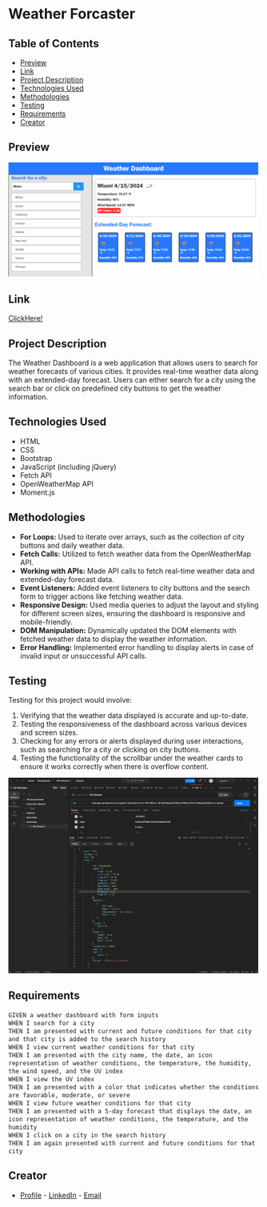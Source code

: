 # Weather Forcaster

## Table of Contents

- [Preview](#preview)
- [Link](#link)
- [Project Description](#project-description)
- [Technologies Used](#technologies-used)
- [Methodologies](#methodologies)
- [Testing](#testing)
- [Requirements](#requirements)
- [Creator](#creator)

## Preview

<img width="500" alt="Tag" src="https://github.com/NateJonesIII/City-Forecast/blob/main/assets/img/miami.PNG">

## Link

[ClickHere!](https://natejonesiii.github.io/City-Forecast/)

## Project Description

The Weather Dashboard is a web application that allows users to search for weather forecasts of various cities. It provides real-time weather data along with an extended-day forecast. Users can either search for a city using the search bar or click on predefined city buttons to get the weather information.

## Technologies Used

- HTML
- CSS
- Bootstrap
- JavaScript (including jQuery)
- Fetch API
- OpenWeatherMap API
- Moment.js

## Methodologies

- **For Loops:** Used to iterate over arrays, such as the collection of city buttons and daily weather data.
- **Fetch Calls:** Utilized to fetch weather data from the OpenWeatherMap API.
- **Working with APIs:** Made API calls to fetch real-time weather data and extended-day forecast data.
- **Event Listeners:** Added event listeners to city buttons and the search form to trigger actions like fetching weather data.
- **Responsive Design:** Used media queries to adjust the layout and styling for different screen sizes, ensuring the dashboard is responsive and mobile-friendly.
- **DOM Manipulation:** Dynamically updated the DOM elements with fetched weather data to display the weather information.
- **Error Handling:** Implemented error handling to display alerts in case of invalid input or unsuccessful API calls.

## Testing

Testing for this project would involve:

1. Verifying that the weather data displayed is accurate and up-to-date.
2. Testing the responsiveness of the dashboard across various devices and screen sizes.
3. Checking for any errors or alerts displayed during user interactions, such as searching for a city or clicking on city buttons.
4. Testing the functionality of the scrollbar under the weather cards to ensure it works correctly when there is overflow content.

<img width="500" alt="Tag" src="https://github.com/NateJonesIII/City-Forecast/blob/main/assets/img/postman_testing.PNG">

## Requirements

```
GIVEN a weather dashboard with form inputs
WHEN I search for a city
THEN I am presented with current and future conditions for that city and that city is added to the search history
WHEN I view current weather conditions for that city
THEN I am presented with the city name, the date, an icon representation of weather conditions, the temperature, the humidity, the wind speed, and the UV index
WHEN I view the UV index
THEN I am presented with a color that indicates whether the conditions are favorable, moderate, or severe
WHEN I view future weather conditions for that city
THEN I am presented with a 5-day forecast that displays the date, an icon representation of weather conditions, the temperature, and the humidity
WHEN I click on a city in the search history
THEN I am again presented with current and future conditions for that city
```

## Creator

- [Profile](https://github.com/NateJonesIII/ "Nathaniel Jones") - [LinkedIn](https://www.linkedin.com/in/nathaniel-jones/) - [Email](mailto:15nate.jones@gmail.com?subject=Hello "Hello Nate!")
